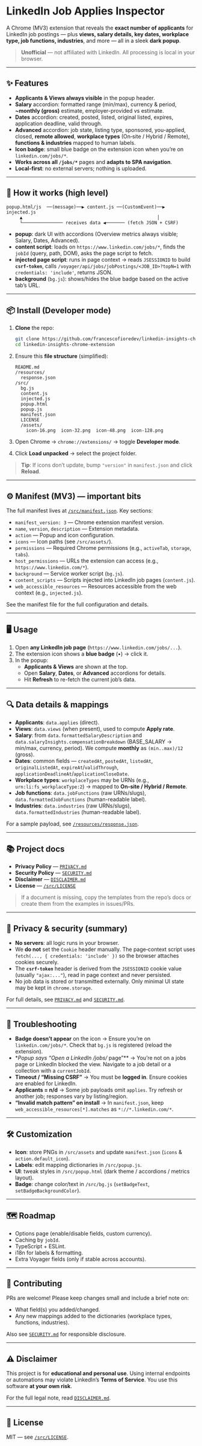# LinkedIn Job Applies Inspector

A Chrome (MV3) extension that reveals the **exact number of applicants** for LinkedIn job postings — plus **views, salary details, key dates, workplace type, job functions, industries**, and more — all in a sleek **dark popup**.

> **Unofficial** — not affiliated with LinkedIn. All processing is local in your browser.

---

## ✨ Features

* **Applicants & Views always visible** in the popup header.
* **Salary** accordion: formatted range (min/max), currency & period, **\~monthly (gross)** estimate, employer-provided vs estimate.
* **Dates** accordion: created, posted, listed, original listed, expires, application deadline, valid through.
* **Advanced** accordion: job state, listing type, sponsored, you-applied, closed, **remote allowed**, **workplace types** (On‑site / Hybrid / Remote), **functions & industries** mapped to human labels.
* **Icon badge**: small blue badge on the extension icon when you’re on `linkedin.com/jobs/*`.
* **Works across all `/jobs/*`** pages and **adapts to SPA navigation**.
* **Local‑first**: no external servers; nothing is uploaded.

---

## 🧭 How it works (high level)

```
popup.html/js  ──(message)──▶ content.js ──(CustomEvent)──▶ injected.js
     ▲                                                  │
     └─────────────── receives data ◀─────── (fetch JSON + CSRF)
```

* **popup**: dark UI with accordions (Overview metrics always visible; Salary, Dates, Advanced).
* **content script**: loads on `https://www.linkedin.com/jobs/*`, finds the `jobId` (query, path, DOM), asks the page script to fetch.
* **injected page script**: runs in page context → reads `JSESSIONID` to build **`csrf-token`**, calls `/voyager/api/jobs/jobPostings/<JOB_ID>?topN=1` with `credentials: 'include'`, returns JSON.
* **background** (`bg.js`): shows/hides the blue badge based on the active tab’s URL.

---

## 📦 Install (Developer mode)

1. **Clone** the repo:

   ```bash
   git clone https://github.com/francescofioredev/linkedin-insights-chrome-extension.git
   cd linkedin-insights-chrome-extension
   ```
2. Ensure this **file structure** (simplified):

   ```
   README.md
   /resources/
     response.json
   /src/
     bg.js
     content.js
     injected.js
     popup.html
     popup.js
     manifest.json
     LICENSE
     /assets/
       icon-16.png  icon-32.png  icon-48.png  icon-128.png
   ```
3. Open Chrome → `chrome://extensions/` → toggle **Developer mode**.
4. Click **Load unpacked** → select the project folder.

> **Tip**: If icons don’t update, bump `"version"` in `manifest.json` and click **Reload**.

---

## ⚙️ Manifest (MV3) — important bits

The full manifest lives at [`/src/manifest.json`](./src/manifest.json). Key sections:

- `manifest_version: 3` — Chrome extension manifest version.
- `name`, `version`, `description` — Extension metadata.
- `action` — Popup and icon configuration.
- `icons` — Icon paths (see `/src/assets/`).
- `permissions` — Required Chrome permissions (e.g., `activeTab`, `storage`, `tabs`).
- `host_permissions` — URLs the extension can access (e.g., `https://www.linkedin.com/*`).
- `background` — Service worker script (`bg.js`).
- `content_scripts` — Scripts injected into LinkedIn job pages (`content.js`).
- `web_accessible_resources` — Resources accessible from the web context (e.g., `injected.js`).

See the manifest file for the full configuration and details.

---

## 🖥️ Usage

1. Open **any LinkedIn job page** (`https://www.linkedin.com/jobs/...`).
2. The extension icon shows a **blue badge** (•) → click it.
3. In the popup:
    * **Applicants & Views** are shown at the top.
    * Open **Salary**, **Dates**, or **Advanced** accordions for details.
    * Hit **Refresh** to re-fetch the current job’s data.

---

## 🔍 Data details & mappings

* **Applicants**: `data.applies` (direct).
* **Views**: `data.views` (when present), used to compute **Apply rate**.
* **Salary**: from `data.formattedSalaryDescription` and `data.salaryInsights.compensationBreakdown` (BASE\_SALARY → min/max, currency, period). We compute **monthly** as `(min..max)/12` (gross).
* **Dates**: common fields — `createdAt`, `postedAt`, `listedAt`, `originalListedAt`, `expireAt`/`validThrough`, `applicationDeadlineAt`/`applicationCloseDate`.
* **Workplace types**: `workplaceTypes` may be URNs (e.g., `urn:li:fs_workplaceType:2`) → mapped to **On‑site / Hybrid / Remote**.
* **Job functions**: `data.jobFunctions` (raw URNs/slugs), `data.formattedJobFunctions` (human-readable label).
* **Industries**: `data.industries` (raw URNs/slugs), `data.formattedIndustries` (human-readable label).

For a sample payload, see [`/resources/response.json`](./resources/response.json).

---

## 📚 Project docs

* **Privacy Policy** — [`PRIVACY.md`](./PRIVACY.md)
* **Security Policy** — [`SECURITY.md`](./SECURITY.md)
* **Disclaimer** — [`DISCLAIMER.md`](./DISCLAIMER.md)
* **License** — [`/src/LICENSE`](./src/LICENSE)

> If a document is missing, copy the templates from the repo’s docs or create them from the examples in issues/PRs.

---

## 🔐 Privacy & security (summary)

* **No servers**: all logic runs in your browser.
* We **do not** set the `Cookie` header manually. The page‑context script uses `fetch(..., { credentials: 'include' })` so the browser attaches cookies securely.
* The **`csrf-token`** header is derived from the `JSESSIONID` cookie value (usually `"ajax:..."`), read in page context and never persisted.
* No job data is stored or transmitted externally. Only minimal UI state may be kept in `chrome.storage`.

For full details, see [`PRIVACY.md`](./PRIVACY.md) and [`SECURITY.md`](./SECURITY.md).

---

## 🧰 Troubleshooting

* **Badge doesn’t appear** on the icon → Ensure you’re on `linkedin.com/jobs/*`. Check that `bg.js` is registered (reload the extension).
* **Popup says “Open a LinkedIn /jobs/* page”*\* → You’re not on a jobs page or LinkedIn blocked the view. Navigate to a job detail or a collection with a `currentJobId`.
* **Timeout / “Missing CSRF”** → You must be **logged in**. Ensure cookies are enabled for LinkedIn.
* **Applicants = n/d** → Some job payloads omit `applies`. Try refresh or another job; responses vary by listing/region.
* **“Invalid match pattern” on install** → In `manifest.json`, keep `web_accessible_resources[*].matches` as `*://*.linkedin.com/*`.

---

## 🛠️ Customization

* **Icon**: store PNGs in `/src/assets` and update `manifest.json` (`icons` & `action.default_icon`).
* **Labels**: edit mapping dictionaries in `/src/popup.js`.
* **UI**: tweak styles in `/src/popup.html` (dark theme / accordions / metrics layout).
* **Badge**: change color/text in `/src/bg.js` (`setBadgeText`, `setBadgeBackgroundColor`).

---

## 🗺️ Roadmap

* Options page (enable/disable fields, custom currency).
* Caching by `jobId`.
* TypeScript + ESLint.
* i18n for labels & formatting.
* Extra Voyager fields (only if stable across accounts).

---

## 🤝 Contributing

PRs are welcome! Please keep changes small and include a brief note on:

* What field(s) you added/changed.
* Any new mappings added to the dictionaries (workplace types, functions, industries).

Also see [`SECURITY.md`](./SECURITY.md) for responsible disclosure.

---

## ⚠️ Disclaimer

This project is for **educational and personal use**. Using internal endpoints or automations may violate LinkedIn’s **Terms of Service**. You use this software **at your own risk**.

For the full legal note, read [`DISCLAIMER.md`](./DISCLAIMER.md).

---

## 📄 License

MIT — see [`/src/LICENSE`](./src/LICENSE).
